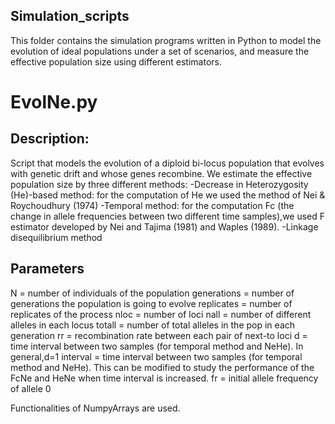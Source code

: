 ## Simulation_scripts
This folder contains the simulation programs written in Python to model the evolution of ideal populations under a set of scenarios, and measure the effective population size using different estimators.

# EvolNe.py 

Description:
------------
Script that models the evolution of a diploid bi-locus population
that evolves with genetic drift and whose genes recombine. 
We estimate the effective population size by three different methods:
-Decrease in Heterozygosity (He)-based method: for the computation 
of He we used the method of Nei & Roychoudhury (1974) 
-Temporal method: for the computation Fc (the change in allele frequencies between two different time samples),we used F estimator developed by Nei and Tajima (1981) and Waples (1989).
-Linkage disequilibrium method

Parameters
----------
N = number of individuals of the population
generations = number of generations the population is going to evolve
replicates = number of replicates of the process
nloc = number of loci
nall = number of different alleles in each locus
totall = number of total alleles in the pop in each generation
rr = recombination rate between each pair of next-to loci
d = time interval between two samples (for temporal method and NeHe). 
In general,d=1
interval = time interval between two samples (for temporal method and NeHe). 
This can be modified to study the performance of the FcNe and HeNe when time 
interval is increased.
fr = initial allele frequency of allele 0

Functionalities of NumpyArrays are used.
